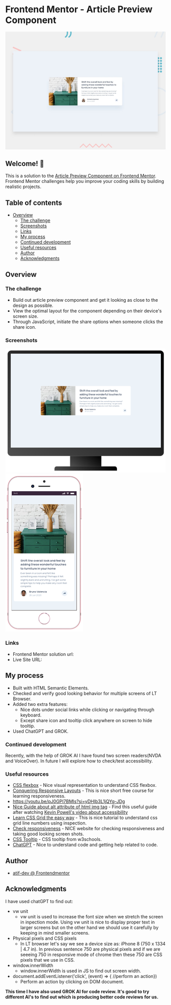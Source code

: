 # Frontend Mentor - Article Preview Component

![Design preview for the Article Preview Component coding challenge](./design/desktop-preview.jpg)


## Welcome! 👋

This is a solution to the [Article Preview Component on Frontend Mentor](https://www.frontendmentor.io/challenges/article-preview-component-dYBN_pYFT). Frontend Mentor challenges help you improve your coding skills by building realistic projects.

## Table of contents

- [Overview](#overview)
  - [The challenge](#the-challenge)
  - [Screenshots](#screenshots)
  - [Links](#links)
  - [My process](#my-process)
  - [Continued development](#continued-development)
  - [Useful resources](#useful-resources)
  - [Author](#author)
  - [Acknowledgments](#acknowledgments)

## Overview

### The challenge

- Build out article preview component and get it looking as close to the design as possible.
- View the optimal layout for the component depending on their device's screen size.
- Through JavaScript, initiate the share options when someone clicks the share icon.

### Screenshots

![PC View](https://github.com/atif-dev/FEM_article-preview-component/blob/main/screenshots/Desktop%201440%20x%20900.png?raw=true)
![Mobile view](https://github.com/atif-dev/FEM_article-preview-component/blob/main/screenshots/iPhone%208(375px%20width).png?raw=true)

### Links

- Frontend Mentor solution url:  
- Live Site URL:

## My process

  - Built with HTML Semantic Elements.
  - Checked and verify good looking behavior for multiple screens of LT Browser.
  - Added two extra features:
    - Nice dots under social links while clicking or navigating through keyboard.
    - Except share icon and tooltip click anywhere on screen to hide tooltip.
  - Used ChatGPT and GROK.
    
### Continued development

  Recently, with the help of GROK AI I have found two screen readers(NVDA and VoiceOver). In future I will explore how to check/test accessibility. 

### Useful resources

- [CSS flexbox](https://css-tricks.com/snippets/css/a-guide-to-flexbox/) - Nice visual representation to understand CSS flexbox. 
- [Conquering Responsive Layouts](https://courses.kevinpowell.co/conquering-responsive-layouts) - This is nice short free course for learning responsiveness.
- https://youtu.be/pJ0GPI7BMIs?si=yDHIb3L1jQYq-JDg
- [Nice Guide about alt attribute of html img tag](https://axesslab.com/alt-texts/) - Find this useful guide after watching [Kevin Powell's video about accessibility](https://youtu.be/pJ0GPI7BMIs?si=hjscnii9942umsjT)
- [Learn CSS Grid the easy way](https://youtu.be/rg7Fvvl3taU?si=OeJGCoDQq0sy_FRK) - This is nice tutorial to understand css grid line numbers using inspection. 
- [Check responsiveness](https://www.lambdatest.com/mobile-view-website) - NICE website for checking responsiveness and taking good looking screen shots.
- [CSS Tooltip](https://www.w3schools.com/css/tryit.asp?filename=trycss_tooltip_arrow_bottom) - CSS tooltip from w3schools.
- [ChatGPT](https://chat.openai.com/) - Nice to understand code and getting help related to code.


## Author

- [atif-dev @ Frontendmentor](https://www.frontendmentor.io/profile/atif-dev)

## Acknowledgments

I have used chatGPT to find out:
 - vw unit
   - vw unit is used to increase the font size when we stretch the screen in inpection mode. Using vw unit is nice to display proper text in larger screens but on the other hand we should use it carefully by keeping in mind smaller screens. 
 - Physical pixels and CSS pixels
   - In LT browser let's say we see a device size as: iPhone 8 (750 x 1334 | 4.7 in). In previous sentence 750 are physical pixels and if we are seeeing 750 in responsive mode of chrome then these 750 are CSS pixels that we use in CSS. 
 - window.innerWidth
   - window.innerWidth is used in JS to find out screen width. 
 - document.addEventListener('click', (event) => { //perform an action})
   - Perform an action by clicking on DOM document.
 
**This time I have also used GROK AI for code review. It's good to try different AI's to find out which is producing better code reviews for us.** 
